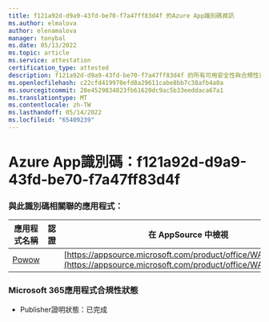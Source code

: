 ```yaml
---
title: f121a92d-d9a9-43fd-be70-f7a47ff83d4f 的Azure App識別碼資訊
ms.author: elmalova
author: elenamalova
manager: tonybal
ms.date: 05/13/2022
ms.topic: article
ms.service: attestation
certification_type: attested
description: f121a92d-d9a9-43fd-be70-f7a47ff83d4f 的所有可用安全性與合規性資訊。
ms.openlocfilehash: c22cfd419970efd8a29611cabe8bb7c38afb4a0a
ms.sourcegitcommit: 28e4529834823fb61620dc9ac5b33eeddaca67a1
ms.translationtype: MT
ms.contentlocale: zh-TW
ms.lasthandoff: 05/14/2022
ms.locfileid: "65409239"
---
```

# <a name="azure-app-id-f121a92d-d9a9-43fd-be70-f7a47ff83d4f"></a>Azure App識別碼：f121a92d-d9a9-43fd-be70-f7a47ff83d4f


### <a name="apps-associated-with-this-id"></a>與此識別碼相關聯的應用程式：
| **應用程式名稱** | **認證** | **在 AppSource 中檢視** |
|--------------|---------------|-----------------------|
| [Powow](../forward/WA200002952.md) |  | [https://appsource.microsoft.com/product/office/WA200002952](https://appsource.microsoft.com/product/office/WA200002952) |

### <a name="microsoft-365-app-compliance-status"></a>Microsoft 365應用程式合規性狀態
- Publisher證明狀態：已完成
